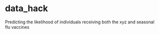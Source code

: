 # data_hack
Predicting the likelihood of individuals receiving both the xyz and seasonal flu vaccines
